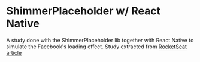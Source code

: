 # ShimmerPlaceholder w/ React Native

A study done with the ShimmerPlaceholder lib together with React Native to simulate the Facebook's loading effect. Study extracted from [RocketSeat article](https://blog.rocketseat.com.br/react-native-shimmer/)